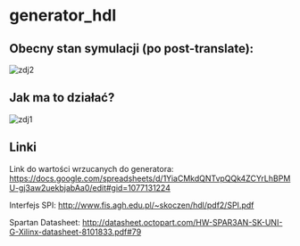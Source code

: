 # generator_hdl

## Obecny stan symulacji (po post-translate):
![zdj2](https://i.imgsafe.org/5505c60993.png)

## Jak ma to działać?

![zdj1](https://i.imgsafe.org/4f5f1affc2.jpg)

## Linki

Link do wartości wrzucanych do generatora: https://docs.google.com/spreadsheets/d/1YiaCMkdQNTvpQQk4ZCYrLhBPMU-gj3aw2uekbjabAa0/edit#gid=1077131224

Interfejs SPI: http://www.fis.agh.edu.pl/~skoczen/hdl/pdf2/SPI.pdf

Spartan Datasheet: http://datasheet.octopart.com/HW-SPAR3AN-SK-UNI-G-Xilinx-datasheet-8101833.pdf#79
